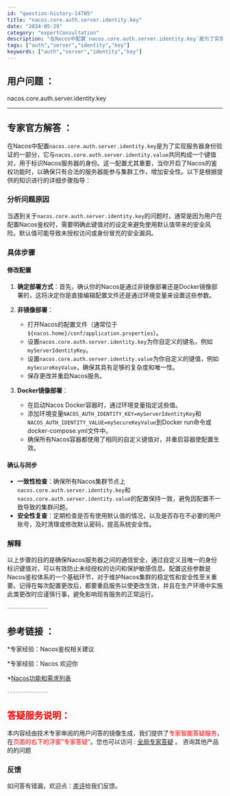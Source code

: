 ```yaml
---
id: "question-history-14705"
title: "nacos.core.auth.server.identity.key"
date: "2024-05-29"
category: "expertConsultation"
description: "在Nacos中配置`nacos.core.auth.server.identity.key`是为了实现服务器身份验证的一部分，它与`nacos.core.auth.server.identity.value`共同构成一个键值对，用于标识Nacos服务器的身份。这一配置尤其重要，当你开启了Nacos的"
tags: ["auth","server","identity","key"]
keywords: ["auth","server","identity","key"]
---
```


## 用户问题 ： 
 nacos.core.auth.server.identity.key  

---------------
## 专家官方解答 ：

在Nacos中配置`nacos.core.auth.server.identity.key`是为了实现服务器身份验证的一部分，它与`nacos.core.auth.server.identity.value`共同构成一个键值对，用于标识Nacos服务器的身份。这一配置尤其重要，当你开启了Nacos的鉴权功能时，以确保只有合法的服务器能参与集群工作，增加安全性。以下是根据提供的知识进行的详细步骤指导：

### 分析问题原因

当遇到关于`nacos.core.auth.server.identity.key`的问题时，通常是因为用户在配置Nacos鉴权时，需要明确此键值对的设定来避免使用默认值带来的安全风险。默认值可能导致未授权访问或身份冒充的安全漏洞。

### 具体步骤

#### 修改配置

1. **确定部署方式**：首先，确认你的Nacos是通过非镜像部署还是Docker镜像部署的，这将决定你是直接编辑配置文件还是通过环境变量来设置这些参数。

2. **非镜像部署**：
   - 打开Nacos的配置文件（通常位于`${nacos.home}/conf/application.properties`）。
   - 设置`nacos.core.auth.server.identity.key`为你自定义的键名，例如`myServerIdentityKey`。
   - 设置`nacos.core.auth.server.identity.value`为你自定义的键值，例如`mySecureKeyValue`，确保其具有足够的复杂度和唯一性。
   - 保存更改并重启Nacos服务。

3. **Docker镜像部署**：
   - 在启动Nacos Docker容器时，通过环境变量指定这些值。
   - 添加环境变量`NACOS_AUTH_IDENTITY_KEY=myServerIdentityKey`和`NACOS_AUTH_IDENTITY_VALUE=mySecureKeyValue`到Docker run命令或docker-compose.yml文件中。
   - 确保所有Nacos容器都使用了相同的自定义键值对，并重启容器使配置生效。

#### 确认与同步

- **一致性检查**：确保所有Nacos集群节点上`nacos.core.auth.server.identity.key`和`nacos.core.auth.server.identity.value`的配置保持一致，避免因配置不一致导致的集群问题。
- **安全性复查**：定期检查是否有使用默认值的情况，以及是否存在不必要的用户账号，及时清理或修改默认密码，提高系统安全性。

### 解释

以上步骤的目的是确保Nacos服务器之间的通信安全，通过自定义且唯一的身份标识键值对，可以有效防止未经授权的访问和保护敏感信息。配置这些参数是Nacos鉴权体系的一个基础环节，对于维护Nacos集群的稳定性和安全性至关重要。记得在每次配置更改后，都要重启服务以使更改生效，并且在生产环境中实施此类更改时应谨慎行事，避免影响现有服务的正常运行。


<font color="#949494">---------------</font> 


## 参考链接 ：

*专家经验：Nacos鉴权相关建议 
 
 *专家经验：Nacos 欢迎你 
 
 *[Nacos功能和需求列表](https://nacos.io/docs/latest/archive/feature-list)


 <font color="#949494">---------------</font> 
 


## <font color="#FF0000">答疑服务说明：</font> 

本内容经由技术专家审阅的用户问答的镜像生成，我们提供了<font color="#FF0000">专家智能答疑服务</font>，在<font color="#FF0000">页面的右下的浮窗”专家答疑“</font>。您也可以访问 : [全局专家答疑](https://answer.opensource.alibaba.com/docs/intro) 。 咨询其他产品的的问题

### 反馈
如问答有错漏，欢迎点：[差评](https://ai.nacos.io/user/feedbackByEnhancerGradePOJOID?enhancerGradePOJOId=14726)给我们反馈。
